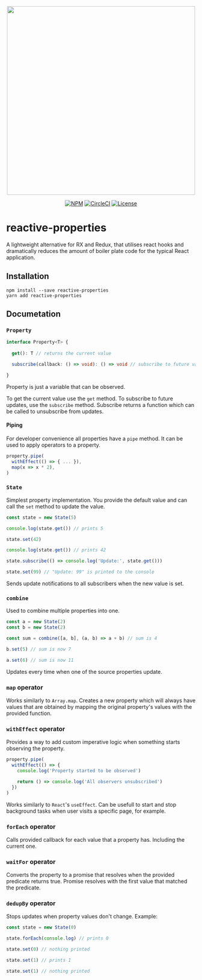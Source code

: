 <div align="center">
  <img width="500" src="https://raw.githubusercontent.com/UniLogin/reactive-properties/master/logo.png">
  <br>

[![NPM](https://img.shields.io/npm/v/reactive-properties.svg)](https://www.npmjs.com/package/reactive-properties)
[![CircleCI](https://img.shields.io/circleci/build/github/UniLogin/reactive-properties/master.svg)](https://circleci.com/gh/UniLogin/reactive-properties/tree/master)
[![License](https://img.shields.io/github/license/UniLogin/reactive-properties.svg)](https://github.com/UniLogin/reactive-properties/blob/master/UNLICENSE)

</div>

# reactive-properties

A lightweight alternative for RX and Redux, that utilises react hooks and dramatically reduces the amount of boiler plate code for the typical React application.

## Installation
```
npm install --save reactive-properties
yarn add reactive-properties
```

## Documetation

### `Property`

```typescript
interface Property<T> {
  
  get(): T // returns the current value

  subscribe(callback: () => void): () => void // subscribe to future values

}
```

Property is just a variable that can be observed.

To get the current value use the `get` method. To subscribe to future updates, use the `subscribe` method. Subscribe returns a function which can be called to unsubscribe from updates.

#### Piping

For developer convenience all properties have a `pipe` method. It can be used to apply operators to a property.

```typescript
property.pipe(
  withEffect(() => { ... }),
  map(x => x * 2),
)
```

### `State`

Simplest property implementation. You provide the default value and can call the `set` method to update the value.

```typescript
const state = new State(5)

console.log(state.get()) // prints 5

state.set(42)

console.log(state.get()) // prints 42

state.subscribe(() => console.log('Update:', state.get()))

state.set(99) // "Update: 99" is printed to the console

```

Sends update notifications to all subscribers when the new value is set.


### `combine`

Used to combine multiple properties into one.

```typescript
const a = new State(2)
const b = new State(2)

const sum = combine([a, b], (a, b) => a + b) // sum is 4

b.set(5) // sum is now 7

a.set(6) // sum is now 11
```

Updates every time when one of the source properties update.

### `map` operator

Works similarly to `Array.map`. Creates a new property which will always have values that are obtained by mapping the original property's values with the provided function.

### `withEffect` operator

Provides a way to add custom imperative logic when something starts observing the property.

```typescript
property.pipe(
  withEffect(() => {
    console.log('Property started to be observed')

    return () => console.log('All observers unsubscribed')
  })
)
```

Works similarly to `React`'s `useEffect`. Can be usefull to start and stop background tasks when user visits a specific page, for example.


### `forEach` operator

Calls provided callback for each value that a property has. Including the current one.

### `waitFor` operator

Converts the property to a promise that resolves when the provided predicate returns true. Promise resolves with the first value that matched the predicate.

### `dedupBy` operator

Stops updates when property values don't change. Example:

```typescript
const state = new State(0)

state.forEach(console.log) // prints 0

state.set(0) // nothing printed

state.set(1) // prints 1

state.set(1) // nothing printed
```
